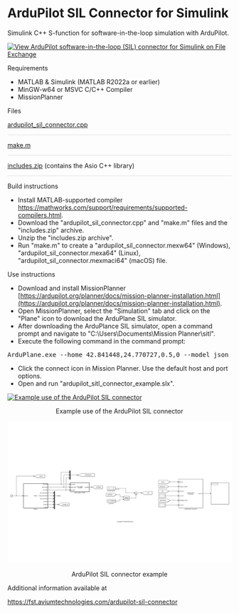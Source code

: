 # ArduPilot SIL Connector for Simulink

Simulink C++ S-function for software-in-the-loop simulation with ArduPilot.

[![View ArduPilot software-in-the-loop (SIL) connector for Simulink on File Exchange](https://www.mathworks.com/matlabcentral/images/matlab-file-exchange.svg)](https://uk.mathworks.com/matlabcentral/fileexchange/114315-ardupilot-software-in-the-loop-sil-connector-for-simulink)

Requirements
- MATLAB & Simulink (MATLAB R2022a or earlier)
- MinGW-w64 or MSVC C/C++ Compiler
- MissionPlanner

Files

[ardupilot_sil_connector.cpp](https://github.com/aviumtechnologies/ardupilot-sil-connector/blob/master/ardupilot_sil_connector.cpp)
<div style="height:1px; background-color:rgba(0,0,0,0.12);"></div>

[make.m](https://github.com/aviumtechnologies/ardupilot-sil-connector/blob/master/make.m)
<div style="height:1px; background-color:rgba(0,0,0,0.12);"></div>

[includes.zip](https://github.com/aviumtechnologies/ardupilot-sil-connector/blob/master/includes.zip) (contains the Asio C++ library)
<div style="height:1px; background-color:rgba(0,0,0,0.12);"></div>

Build instructions

-  Install MATLAB-supported compiler  
https://mathworks.com/support/requirements/supported-compilers.html.
-  Download the "ardupilot_sil_connector.cpp" and "make.m" files and the "includes.zip" archive.
-  Unzip the "includes.zip archive".
-  Run "make.m" to create a "ardupilot_sil_connector.mexw64" (Windows), "ardupilot_sil_connector.mexa64" (Linux), "ardupilot_sil_connector.mexmaci64" (macOS) file.

Use instructions

- Download and install MissionPlanner  [https://ardupilot.org/planner/docs/mission-planner-installation.html](https://ardupilot.org/planner/docs/mission-planner-installation.html).
- Open MissionPlanner, select the "Simulation" tab and click on the "Plane" icon to download the ArduPlane SIL simulator.
- After downloading the ArduPlance SIL simulator, open a command prompt and navigate to "C:\Users\\Documents\Mission Planner\sitl".
- Execute the following command in the command prompt:  
<pre>ArduPlane.exe --home 42.841448,24.770727,0.5,0 --model json</pre>  
- Click the connect icon in Mission Planner. Use the default host and port options.
- Open and run "ardupilot_sitl_connector_example.slx".

[![Example use of the ArduPilot SIL connector](https://i.ytimg.com/vi/kRq-3Ux5j3Q/maxresdefault.jpg)](https://youtu.be/kRq-3Ux5j3Q)

<p align="center">Example use of the ArduPilot SIL connector</p>

![ArduPilot SIL connector example](https://github.com/aviumtechnologies/ardupilot-sil-connector/blob/master/ardupilot_sil_connector_example.png)

<p align="center">ArduPilot SIL connector example</p>

Additional information available at

https://fst.aviumtechnologies.com/ardupilot-sil-connector